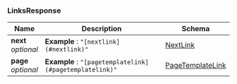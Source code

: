 
<a name="linksresponse"></a>
### LinksResponse

|Name|Description|Schema|
|---|---|---|
|**next**  <br>*optional*|**Example** : `"[nextlink](#nextlink)"`|[NextLink](NextLink.md#nextlink)|
|**page**  <br>*optional*|**Example** : `"[pagetemplatelink](#pagetemplatelink)"`|[PageTemplateLink](PageTemplateLink.md#pagetemplatelink)|



